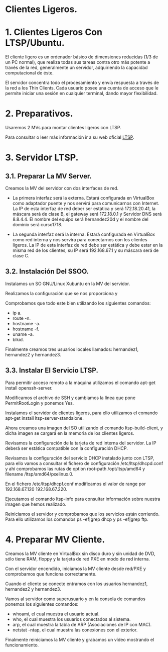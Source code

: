 # Clientes Ligeros.

# 1. Clientes Ligeros Con LTSP/Ubuntu.

El cliente ligero es un ordenador básico de dimensiones reducidas (1/3 de un PC normal), que realiza todas sus tareas contra otro más potente a través de la red, generalmente un servidor, adquiriendo la capacidad computacional de éste.

El servidor concentra todo el procesamiento y envía respuesta a través de la red a los Thin Clients. Cada usuario posee una cuenta de acceso que le permite iniciar una sesión en cualquier terminal, dando mayor flexibilidad.

# 2. Preparativos.

Usaremos 2 MVs para montar clientes ligeros con LTSP.

Para consultar o leer más información ir a su web oficial [LTSP](http://www.ltsp.org/).

# 3. Servidor LTSP.

## 3.1. Preparar La MV Server.

Creamos la MV del servidor con dos interfaces de red.

* La primera interfaz será la externa. Estará configurada en VirtualBox como adaptador puente y nos servirá para comunicarnos con Internet. La IP de esta interfaz de red deber ser estática y será 172.18.20.41, la máscara será de clase B, el gateway será 172.18.0.1 y Servidor DNS será 8.8.4.4. El nombre del equipo será hernandez20d y el nombre del dominio será curso1718.

* La segunda interfaz será la interna. Estará configurada en VirtualBox como red interna y nos servíra para conectarnos con los clientes ligeros. La IP de esta interfaz de red debe ser estática y debe estar en la misma red de los clientes, su IP será 192.168.67.1 y su máscara será de clase C.

## 3.2. Instalación Del SSOO.

Instalamos un SO GNU/Linux Xubuntu en la MV del servidor.

Realizamos la configuración que se nos proporciona y 

Comprobamos que todo este bien utilizando los siguientes comandos:

* ip a.
* route -n.
* hostname -a.
* hostname -f.
* uname -a.
* blkid.

Finalmente creamos tres usuarios locales llamados: hernandez1, hernandez2 y hernandez3.

## 3.3. Instalar El Servicio LTSP.

Para permitir acceso remoto a la máquina utilizamos el comando apt-get install openssh-server.

Modificamos el archivo de SSH y cambiamos la línea que pone PermitRootLogin y ponemos Yes.

Instalamos el servidor de clientes ligeros, para ello utilizamos el comando apt-get install ltsp-server-standalone.

Ahora creamos una imagen del SO utilizando el comando ltsp-build-client, y dicha imagen se cargará en la memoria de los clientes ligeros.

Revisamos la configuración de la tarjeta de red interna del servidor. La IP deberá ser estática compatible con la configuración DHCP.

Revisamos la configuración del servicio DHCP instalado junto con LTSP, para ello vamos a consultar el fichero de configuración /etc/ltsp/dhcpd.conf y ahí comprobamos las rutas de option root-path /opt/ltsp/amd64 y filename /ltsp/amd64/pxelinux.0. 

En el fichero /etc/ltsp/dhcpf.conf modificamos el valor de range por 192.168.67.120 192.168.67.220.

Ejecutamos el comando ltsp-info para consultar información sobre nuestra imagen que hemos realizado.

Reiniciamos el servidor y comprobamos que los servicios están corriendo. Para ello utilizamos los comandos ps -ef|grep dhcp y ps -ef|grep ftp.

# 4. Preparar MV Cliente.

Creamos la MV cliente en VirtualBox sin disco duro y sin unidad de DVD, sólo tiene RAM, floppy y la tarjeta de red PXE en modo de red interna.

Con el servidor encendido, iniciamos la MV cliente desde red/PXE y comprobamos que funciona correctamente.

Cuando el cliente se conecte entramos con los usuarios hernandez1, hernandez2 y hernandez3.

Vamos al servidor como superusuario y en la consola de comandos ponemos los siguientes comandos:

* whoami, el cual muestra el usuario actual.
* who, el cual muestra los usuarios conectados al sistema.
* arp, el cual muestra la tabla de ARP (Asociaciones de IP con MAC).
* netstat -ntap, el cual muestra las conexiones con el exterior.

Finalmente reiniciamos la MV cliente y grabamos un vídeo mostrando el funcionamiento.
